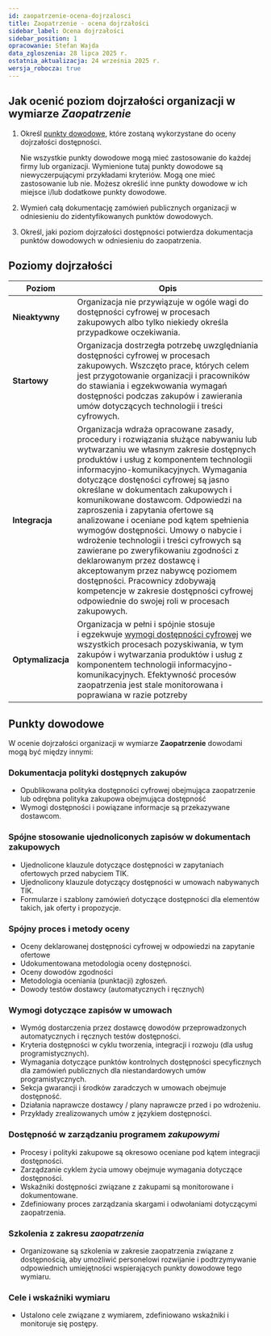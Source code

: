 ```yaml
---
id: zaopatrzenie-ocena-dojrzalosci
title: Zaopatrzenie - ocena dojrzałości
sidebar_label: Ocena dojrzałości
sidebar_position: 1
opracowanie: Stefan Wajda
data_zgloszenia: 28 lipca 2025 r.
ostatnia_aktualizacja: 24 września 2025 r.
wersja_robocza: true
---
```




## Jak ocenić poziom dojrzałości organizacji w wymiarze _Zaopatrzenie_

1. Określ [punkty dowodowe](../../terms/punkt-dowodowy), które zostaną wykorzystane do oceny dojrzałości dostępności. 

   Nie wszystkie punkty dowodowe mogą mieć zastosowanie do każdej firmy lub organizacji. Wymienione tutaj punkty dowodowe są niewyczerpującymi przykładami kryteriów. Mogą one mieć zastosowanie lub nie. Możesz określić inne punkty dowodowe w ich miejsce i/lub dodatkowe punkty dowodowe.
   
2. Wymień całą dokumentację zamówień publicznych organizacji w odniesieniu do zidentyfikowanych punktów dowodowych.
3. Określ, jaki poziom dojrzałości dostępności potwierdza dokumentacja punktów dowodowych w odniesieniu do zaopatrzenia.

## Poziomy dojrzałości

| Poziom | Opis  |
| -------| ------| 
| **Nieaktywny** | Organizacja nie przywiązuje w ogóle wagi do dostępności cyfrowej w procesach zakupowych albo tylko niekiedy określa przypadkowe oczekiwania. |
| **Startowy** | Organizacja dostrzegła potrzebę uwzględniania dostępności cyfrowej w procesach zakupowych. Wszczęto prace, których celem jest przygotowanie organizacji i pracowników do stawiania i&nbsp;egzekwowania wymagań dostępności podczas zakupów i zawierania umów dotyczących technologii i&nbsp;treści cyfrowych. |
| **Integracja** | Organizacja wdraża opracowane zasady, procedury i rozwiązania służące nabywaniu lub wytwarzaniu we własnym zakresie dostępnych produktów i usług z komponentem technologii informacyjno-komunikacyjnych. Wymagania dotyczące dostęności cyfrowej są jasno określane w dokumentach zakupowych i komunikowane dostawcom. Odpowiedzi na zaproszenia i zapytania ofertowe są analizowane i oceniane pod kątem spełnienia wymogów dostępności. Umowy o nabycie i wdrożenie technologii i treści cyfrowych są zawierane po zweryfikowaniu zgodności z deklarowanym przez dostawcę i akceptowanym przez nabywcę poziomem dostępności. Pracownicy zdobywają kompetencje w zakresie dostępności cyfrowej odpowiednie do swojej roli w procesach zakupowych. | 
| **Optymalizacja** | Organizacja w pełni i spójnie stosuje i&nbsp;egzekwuje [wymogi dostępności cyfrowej](../../terms/wymogi-dostepnosci) we wszystkich procesach pozyskiwania, w&nbsp;tym zakupów i&nbsp;wytwarzania produktów i usług z komponentem technologii informacyjno-komunikacyjnych. Efektywność procesów zaopatrzenia jest stale monitorowana i poprawiana w razie potzreby|

## Punkty dowodowe

W ocenie dojrzałości organizacji w wymiarze **Zaopatrzenie** dowodami mogą być między innymi:

### Dokumentacja polityki dostępnych zakupów

- Opublikowana polityka dostępności cyfrowej obejmująca zaopatrzenie lub odrębna polityka zakupowa obejmująca dostępność
- Wymogi dostępności i powiązane informacje są przekazywane dostawcom.

### Spójne stosowanie ujednoliconych zapisów w dokumentach zakupowych

- Ujednolicone klauzule dotyczące dostępności w zapytaniach ofertowych przed nabyciem TIK.
- Ujednolicony klauzule dotyczący dostępności w umowach nabywanych TIK.
- Formularze i szablony zamówień dotyczące dostępności dla elementów takich, jak oferty i propozycje.

### Spójny proces i metody oceny

- Oceny deklarowanej dostępności cyfrowej w odpowiedzi na zapytanie ofertowe
- Udokumentowana metodologia oceny dostępności.
- Oceny dowodów zgodności
- Metodologia oceniania (punktacji) zgłoszeń.
- Dowody testów dostawcy (automatycznych i ręcznych)

### Wymogi dotyczące zapisów w umowach

- Wymóg dostarczenia przez dostawcę dowodów przeprowadzonych automatycznych i ręcznych testów dostępności.
- Kryteria dostępności w cyklu tworzenia, integracji i rozwoju (dla usług programistycznych).
- Wymagania dotyczące punktów kontrolnych dostępności specyficznych dla zamówień publicznych dla niestandardowych umów programistycznych.
- Sekcja gwarancji i środków zaradczych w umowach obejmuje dostępność.
- Działania naprawcze dostawcy / plany naprawcze przed i po wdrożeniu.
- Przykłady zrealizowanych umów z językiem dostępności.

### Dostępność w zarządzaniu programem _zakupowymi_

- Procesy i polityki zakupowe są okresowo oceniane pod kątem integracji dostępności.
- Zarządzanie cyklem życia umowy obejmuje wymagania dotyczące dostępności.
- Wskaźniki dostępności związane z zakupami są monitorowane i dokumentowane.
- Zdefiniowany proces zarządzania skargami i odwołaniami dotyczącymi zaopatrzenia.

### Szkolenia z zakresu _zaopatrzenia_

- Organizowane są szkolenia w zakresie zaopatrzenia związane z dostępnością, aby umożliwić personelowi rozwijanie i podtrzymywanie odpowiednich umiejętności wspierających punkty dowodowe tego wymiaru.

### Cele i wskaźniki wymiaru

- Ustalono cele związane z wymiarem, zdefiniowano wskaźniki i monitoruje się postępy.



<!--
### Nieaktywny

Poziom jest **nieaktywny**, gdy dowody wskazują, że:

- Nie podjęto żadnych wysiłków lub wskazano jedynie pojedyncze działania.

### Startowy

Poziom **Startowy** osiąga się, gdy dowody wskazują, że:

- Przeprowadzany jest przegląd przepisów oraz wewnętrznych regulacji i praktyk związanych z zakupami, aby przygotować projekt zmian, które zapewnią, że dostępność cyfrowa będzie podstawowym i egzekwowanym kryterium zakupów technologii i&nbsp;treści cyfrowych. We wszystkich dokumentach przetargowych i kontraktowych związanych z technologiami TIK oraz odpowiedziach dostawców w całym cyklu życia zakupu.
- Podjęto działania, których celem jest uzyskanie przez pracowników wiedzy i umiejętności niezbędnych do uwzględniania w procesach zakupowych wymagań dotyczących dostępności odpowiednich do stanowiska każdej osoby.

### Integracji

Poziom **integracji** osiąga się, gdy dowody wskazują, że:

- W treści zapytań o informacje, zapytań ofertowych i umów określa jasno wymagania dotyczące dostępności cyfrowej.
- Odpowiedzi na zaproszenia i zapytania ofertowe są analizowane pod kątem spełnienia wymogów dostępności przez specjalistów ds. dostępności lub przeszkolonych w zakresie dostępności specjalistów ds. zaopatrzenia
- Dostawcy są zobowiązani do przedłożenia dokumentacji dotyczącej dostępności, która zostanie oceniona w ramach ogólnej oceny dostawcy.
- Uruchomiono mechanizm informowania dostawców o wymogach organizacji dotyczących dostępności.
- Dostępność cyfrowa jest monitorowanym elementem cyklu życia procesów zakupowych
- Kryteria dostępności są uwzględniane w negocjacjach dotyczących odnowienia i przedłużenia umów.
- Umowy o nabycie i wdrożenie technologii i treści cyfrowych są zawierane po zweryfikowaniu zgodności z deklarowanym przez dostawcę i akceptowanym przez nabywcę poziomem dostępności
- Rozpoczęto szkolenia w zakresie wiedzy i umiejętności dotyczących zaopatrzenia związanych z dostępnością i umiejętnościami odpowiednimi do każdego stanowiska.
- Pracownicy zdobywają kompetencje dotyczące z dostępnością cyfrową odpowiednie do swojej roli w procesach zakupowych
- Istnieje mechanizm oceny i zapewnienia, że współdzielone lub wynajmowane zasoby innych firm spełniają lub przewyższają standard dostępności organizacji.


### Optymalny

Poziom **optymalizacji** osiąga się, gdy dowody wskazują, że:

- We wszystkich zakupach i wszystkich umowach obejmujących technologie i treści cyfrowe lub ich elementy organizacja w pełni i spójnie stosuje standardy i wymagania dostępności.
- Produkty cyfrowe i usługi opracowane w organizacji na własne potrzeby spełniają (lub przewyższają) standard dostępności organizacji.
- Procesy zakupowe są regularnie przeglądane i udoskonalane w razie potrzeby.
- Pracownicy zaangażowani w procesy zakupowe mają odpowiednie do swojej roli przeszkolenie w zakresie dostępności cyfrowej, a poprawa sytuacji jest mierzona i monitorowana.
- Organizacja monitoruje efektywność procesów zakupowych oraz zawartych umów i udoskonala je w oparciu o wnioski z monitoringu.
-->